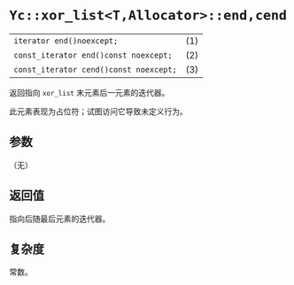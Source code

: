 # `Yc::xor_list<T,Allocator>::end,cend`

|||
|:-|:-|
|`iterator end()noexcept;`|(1)|
|`const_iterator end()const noexcept;`|(2)|
|`const_iterator cend()const noexcept;`|(3)|

返回指向 `xor_list` 末元素后一元素的迭代器。

此元素表现为占位符；试图访问它导致未定义行为。

## 参数

（无）

## 返回值

指向后随最后元素的迭代器。

## 复杂度

常数。

